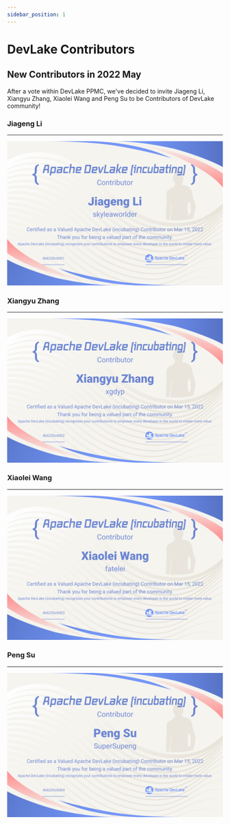 ```yaml
---
sidebar_position: 1
---
```


# DevLake Contributors

## New Contributors in 2022 May

After a vote within DevLake PPMC, we've decided to invite Jiageng Li, Xiangyu Zhang, Xiaolei Wang and Peng Su to be Contributors of DevLake community!

### Jiageng Li

---

![Jiageng Li](../../img/community/contributors/lijiageng.jpeg)

### Xiangyu Zhang

---

![Xiangyu Zhang](../../img/community/contributors/zhangxiangyu.jpeg)

### Xiaolei Wang

---

![Xiaolei Wang](../../img/community/contributors/wangxiaolei.jpeg)

### Peng Su

---

![Peng Su](../../img/community/contributors/supeng.jpeg)